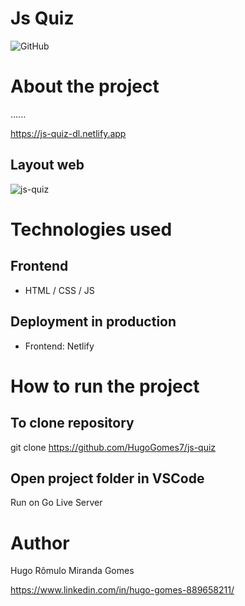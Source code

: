 # Js Quiz
![GitHub](https://img.shields.io/github/license/hugogomes7/js-quiz)

# About the project

......

https://js-quiz-dl.netlify.app

## Layout web
![js-quiz](https://user-images.githubusercontent.com/65207104/207673250-3f9ffd6f-4125-4f79-bfc5-3030a61c963f.png)



# Technologies used
## Frontend
- HTML / CSS / JS

## Deployment in production
- Frontend: Netlify

# How to run the project
## To clone repository
git clone https://github.com/HugoGomes7/js-quiz

## Open project folder in VSCode
Run on Go Live Server 

# Author
Hugo Rômulo Miranda Gomes

https://www.linkedin.com/in/hugo-gomes-889658211/
